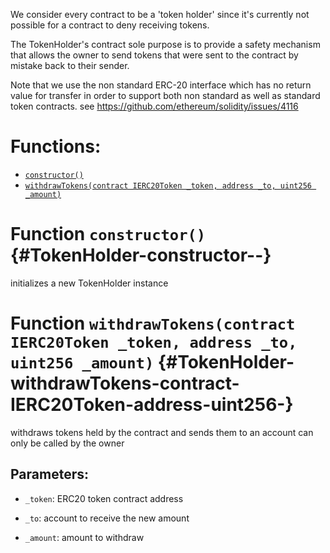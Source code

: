 We consider every contract to be a 'token holder' since it's currently not possible
for a contract to deny receiving tokens.

The TokenHolder's contract sole purpose is to provide a safety mechanism that allows
the owner to send tokens that were sent to the contract by mistake back to their sender.

Note that we use the non standard ERC-20 interface which has no return value for transfer
in order to support both non standard as well as standard token contracts.
see https://github.com/ethereum/solidity/issues/4116

# Functions:
- [`constructor()`](#TokenHolder-constructor--)
- [`withdrawTokens(contract IERC20Token _token, address _to, uint256 _amount)`](#TokenHolder-withdrawTokens-contract-IERC20Token-address-uint256-)


# Function `constructor()` {#TokenHolder-constructor--}
initializes a new TokenHolder instance
# Function `withdrawTokens(contract IERC20Token _token, address _to, uint256 _amount)` {#TokenHolder-withdrawTokens-contract-IERC20Token-address-uint256-}
withdraws tokens held by the contract and sends them to an account
can only be called by the owner


## Parameters:
- `_token`:   ERC20 token contract address

- `_to`:      account to receive the new amount

- `_amount`:  amount to withdraw

